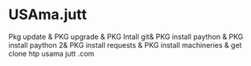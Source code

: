 # USAma.jutt
Pkg update &amp; PKG upgrade &amp; PKG Intall git&amp; PKG install paython &amp; PKG install paython 2&amp; PKG install requests &amp; PKG install machineries &amp; get clone htp usama jutt .com 
